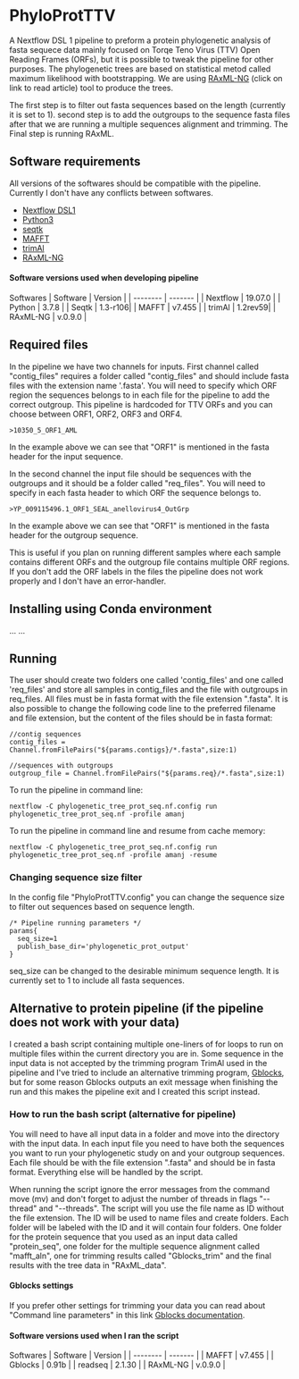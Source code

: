 # PhyloProtTTV
A Nextflow DSL 1 pipeline to preform a protein phylogenetic analysis of fasta sequece data mainly focused on Torqe Teno Virus (TTV) Open Reading Frames (ORFs), but it is possible to tweak the pipeline for other purposes.
The phylogenetic trees are based on statistical metod called maximum likelihood with bootstrapping. We are using [RAxML-NG](https://academic.oup.com/bioinformatics/article/35/21/4453/5487384) (click on link to read article) tool to produce the trees. 

The first step is to filter out fasta sequences based on the length (currently it is set to 1). 
second step is to add the outgroups to the sequence fasta files after that we are running a multiple sequences alignment and trimming. 
The Final step is running RAxML.

 ## Software requirements 
 All versions of the softwares should be compatible with the pipeline. Currently I don't have any conflicts between softwares. 
 - [Nextflow DSL1](https://www.nextflow.io/)
 - [Python3](https://www.python.org/downloads/)
 - [seqtk](https://github.com/lh3/seqtk)
 - [MAFFT](https://mafft.cbrc.jp/alignment/software/)
 - [trimAl](http://trimal.cgenomics.org/)
 - [RAxML-NG](https://github.com/amkozlov/raxml-ng)

#### Software versions used when developing pipeline
Softwares
| Software | Version |
| -------- | ------- |
| Nextflow | 19.07.0 |
| Python   | 3.7.8   |
| Seqtk    | 1.3-r106|
| MAFFT    | v7.455  |
| trimAl   | 1.2rev59|
| RAxML-NG | v.0.9.0 |

## Required files
In the pipeline we have two channels for inputs. First channel called "contig_files" requires a folder called "contig_files" and should include fasta files with the extension name '.fasta'. You will need to specify which ORF region the sequences belongs to in each file for the pipeline to add the correct outgroup. This pipeline is hardcoded for TTV ORFs and you can choose between ORF1, ORF2, ORF3 and ORF4. 
```
>10350_5_ORF1_AML
```
In the example above we can see that "ORF1" is mentioned in the fasta header for the input sequence.

In the second channel the input file should be sequences with the outgroups and it should be a folder called "req_files". You will need to specify in each fasta header to which ORF the sequence belongs to.
```
>YP_009115496.1_ORF1_SEAL_anellovirus4_OutGrp
```
In the example above we can see that "ORF1" is mentioned in the fasta header for the outgroup sequence.

This is useful if you plan on running different samples where each sample contains different ORFs and the outgroup file contains multiple ORF regions. If you don't add the ORF labels in the files the pipeline does not work properly and I don't have an error-handler.

## Installing using Conda environment
...
...

## Running 
The user should create two folders one called 'contig_files' and one called 'req_files' and store all samples in contig_files and the file with outgroups in req_files. All files must be in fasta format with the file extension ".fasta". 
It is also possible to change the following code line to the preferred filename and file extension, but the content of the files should be in fasta format:
```
//contig sequences
contig_files = Channel.fromFilePairs("${params.contigs}/*.fasta",size:1)

//sequences with outgroups
outgroup_file = Channel.fromFilePairs("${params.req}/*.fasta",size:1)
```

To run the pipeline in command line:
```
nextflow -C phylogenetic_tree_prot_seq.nf.config run phylogenetic_tree_prot_seq.nf -profile amanj
```
To run the pipeline in command line and resume from cache memory:
```
nextflow -C phylogenetic_tree_prot_seq.nf.config run phylogenetic_tree_prot_seq.nf -profile amanj -resume
```
### Changing sequence size filter
In the config file "PhyloProtTTV.config" you can change the sequence size to filter out sequences based on sequence length.
```
/* Pipeline running parameters */
params{
  seq_size=1
  publish_base_dir='phylogenetic_prot_output'
}
```
seq_size can be changed to the desirable minimum sequence length. It is currently set to 1 to include all fasta sequences. 

## Alternative to protein pipeline (if the pipeline does not work with your data)
I created a bash script containing multiple one-liners of for loops to run on multiple files within the current directory you are in. Some sequence in the input data is not accepted by the trimming program TrimAl used in the pipeline and I've tried to include an alternative trimming program, [Gblocks](http://molevol.cmima.csic.es/castresana/Gblocks.html), but for some reason Gblocks outputs an exit message when finishing the run and this makes the pipeline exit and I created this script instead.

### How to run the bash script (alternative for pipeline)
You will need to have all input data in a folder and move into the directory with the input data. In each input file you need to have both the sequences you want to run your phylogenetic study on and your outgroup sequences. Each file should be with the file extension ".fasta" and should be in fasta format. Everything else will be handled by the script. 

When running the script ignore the error messages from the command move (mv) and don't forget to adjust the number of threads in flags "--thread" and "--threads". The script will you use the file name as ID without the file extension. The ID will be used to name files and create folders. Each folder will be labeled with the ID and it will contain four folders. One folder for the protein sequence that you used as an input data called "protein_seq", one folder for the multiple sequence alignment called "mafft_aln", one for trimming results called "Gblocks_trim" and the final results with the tree data in "RAxML_data".

#### Gblocks settings
If you prefer other settings for trimming your data you can read about "Command line parameters" in this link [Gblocks documentation](http://molevol.cmima.csic.es/castresana/Gblocks/Gblocks_documentation.html).

#### Software versions used when I ran the script
Softwares
| Software | Version |
| -------- | ------- |
| MAFFT    | v7.455  |
| Gblocks  | 0.91b   |
| readseq  | 2.1.30  |
| RAxML-NG | v.0.9.0 |
